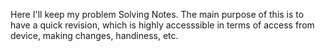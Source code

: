 
Here I'll keep my problem Solving Notes. The main purpose of this is to have a quick revision, which is highly accesssible in terms of access from device, making changes, handiness, etc. 
